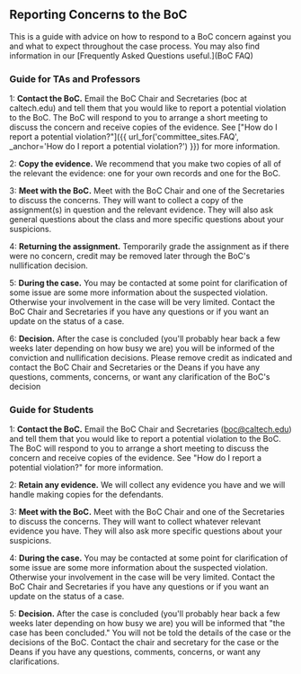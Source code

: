 Reporting Concerns to the BoC
-----------------------------

This is a guide with advice on how to respond to a BoC concern against you and what to expect throughout the case process. You may also find information in our [Frequently Asked Questions useful.](BoC FAQ)

### Guide for TAs and Professors

1: **Contact the BoC.** Email the BoC Chair and Secretaries (boc at caltech.edu) and tell them that you would like to report a potential violation to the BoC. The BoC will respond to you to arrange a short meeting to discuss the concern and receive copies of the evidence. See ["How do I report a potential violation?"]({{ url_for('committee_sites.FAQ', _anchor='How do I report a potential violation?') }}) for more information.

2: **Copy the evidence.** We recommend that you make two copies of all of the relevant the evidence: one for your own records and one for the BoC.

3: **Meet with the BoC.** Meet with the BoC Chair and one of the Secretaries to discuss the concerns. They will want to collect a copy of the assignment(s) in question and the relevant evidence. They will also ask general questions about the class and more specific questions about your suspicions.

4: **Returning the assignment.** Temporarily grade the assignment as if there were no concern, credit may be removed later through the BoC's nullification decision.

5: **During the case.** You may be contacted at some point for clarification of some issue are some more information about the suspected violation. Otherwise your involvement in the case will be very limited. Contact the BoC Chair and Secretaries if you have any questions or if you want an update on the status of a case.

6: **Decision.** After the case is concluded (you'll probably hear back a few weeks later depending on how busy we are) you will be informed of the conviction and nullification decisions. Please remove credit as indicated and contact the BoC Chair and Secretaries or the Deans if you have any questions, comments, concerns, or want any clarification of the BoC's decision

### Guide for Students

1: **Contact the BoC.** Email the BoC Chair and Secretaries (boc@caltech.edu) and tell them that you would like to report a potential violation to the BoC. The BoC will respond to you to arrange a short meeting to discuss the concern and receive copies of the evidence. See "How do I report a potential violation?" for more information.

2: **Retain any evidence.** We will collect any evidence you have and we will handle making copies for the defendants.

3: **Meet with the BoC.** Meet with the BoC Chair and one of the Secretaries to discuss the concerns. They will want to collect whatever relevant evidence you have. They will also ask more specific questions about your suspicions.

4: **During the case.** You may be contacted at some point for clarification of some issue are some more information about the suspected violation. Otherwise your involvement in the case will be very limited. Contact the BoC Chair and Secretaries if you have any questions or if you want an update on the status of a case.

5: **Decision.** After the case is concluded (you'll probably hear back a few weeks later depending on how busy we are) you will be informed that "the case has been concluded." You will not be told the details of the case or the decisions of the BoC. Contact the chair and secretary for the case or the Deans if you have any questions, comments, concerns, or want any clarifications.


      

      